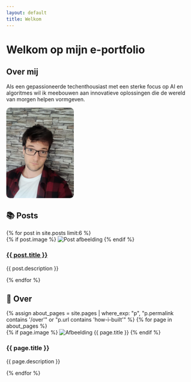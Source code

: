 ```yaml
---
layout: default
title: Welkom
---
```


# Welkom op mijn e-portfolio

<div class="intro-flex">
  <div class="intro-text">
    <h2>Over mij</h2>
    <p>Als een gepassioneerde techenthousiast met een sterke focus op AI en algoritmes wil ik meebouwen aan innovatieve oplossingen die de wereld van morgen helpen vormgeven.</p>
  </div>
  <img src="assets/img/20230913_124810.jpg" alt="Jensen Caestecker" style="width: 180px; border-radius: 10px;" />
</div>

## 📚 Posts
<div class="card-grid">
{% for post in site.posts limit:6 %}
  <div class="card">
    {% if post.image %}
      <img src="{{ post.image }}" alt="Post afbeelding" />
    {% endif %}
    <h3><a href="{{ post.url }}">{{ post.title }}</a></h3>
    <p>{{ post.description }}</p>
  </div>
{% endfor %}
</div>

## 📄 Over

<div class="about-grid">
{% assign about_pages = site.pages | where_exp: "p", "p.permalink contains '/over'" or "p.url contains 'how-i-built'" %}
{% for page in about_pages %}
  <div class="about-card">
    <a href="{{ page.url | relative_url }}" style="text-decoration: none; color: inherit;">
      {% if page.image %}
        <img src="{{ page.image }}" alt="Afbeelding {{ page.title }}" />
      {% endif %}
      <h3>{{ page.title }}</h3>
      <p>{{ page.description }}</p>
    </a>
  </div>
{% endfor %}
</div>

